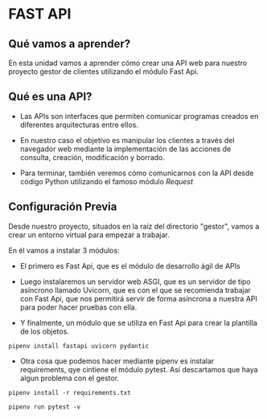 # FAST API

## Qué vamos a aprender?
En esta unidad vamos a aprender cómo crear una API web para nuestro proyecto gestor de clientes utilizando el módulo Fast Api. 

## Qué es una API?

- Las APIs son interfaces que permiten comunicar programas creados en diferentes arquitecturas entre ellos. 

- En nuestro caso el objetivo es manipular los clientes a través del navegador web mediante la implementación de las acciones de consulta, creación, modificación y borrado. 

- Para terminar, también veremos cómo comunicarnos con la API desde código Python utilizando el famoso módulo *Request*

## Configuración Previa

Desde nuestro proyecto, situados en la raíz del directorio "gestor", vamos a crear un entorno virtual para empezar a trabajar. 

En él vamos a instalar 3 módulos: 

- El primero es Fast Api, que es el módulo de desarrollo ágil de APIs


- Luego instalaremos un servidor web ASGI, que es un servidor de tipo asíncrono llamado Uvicorn, que es con el que se recomienda trabajar con Fast Api, que nos permitirá servir de forma asíncrona a nuestra API para poder hacer pruebas con ella. 


- Y finalmente, un módulo que se utiliza en Fast Api para crear la plantilla de los objetos. 

```
pipenv install fastapi uvicorn pydantic
```

- Otra cosa que podemos hacer mediante pipenv es instalar requirements, qye cintiene el módulo pytest. Así descartamos que haya algun problema con el gestor. 

```
pipenv install -r requirements.txt
```

```
pipenv run pytest -v
```